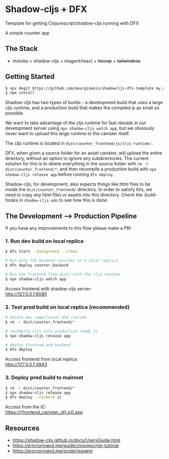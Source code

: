 # Shadow-cljs + DFX
Template for getting Clojurescript/shadow-cljs running with DFX

A simple counter app

## The Stack
 - motoko + shadow-cljs + reagent/react + ~~hiccup~~ + ~~tailwindcss~~


## Getting Started
```bash
$ npx degit https://github.com/mourginakis/shadowcljs-dfx-template my_app_name
$ npm install
```
Shadow-cljs has two types of builds - a development build that uses
a large cljs runtime, and a production build that makes the compiled
js as small as possible.

We want to take advantage of the cljs runtime for fast reloads in our
development server using `npx shadow-cljs watch app`, but we obviously never
want to upload this large runtime to the canister itself.

The cljs runtime is located in `dist/counter_frontend/js/cljs-runtime/`.

DFX, when given a source folder for an asset canister, will upload the 
entire directory, without an option to ignore any subdirectories. The 
current solution for this is to delete everything in the source folder with `rm -r dist/counter_frontend/*`, 
and then recompile a production build with `npx shadow-cljs release app` 
before running `dfx deploy`.

Shadow-cljs, for development, also expects things like html files to be
inside the `dist/counter_frontend/` directory. In order to satisfy this, 
we need to copy any html files or assets into this directory. Check the 
:build-hooks in `shadow-cljs.edn` to see how this is done.


## The Development --> Production Pipeline
If you have any improvements to this flow please make a PR!

### 1. Run dev build on local replica
```bash
$ dfx start --background --clean

# Run only the backend canister on a local replica
$ dfx deploy counter_backend

# Run the frontend from dist/ with the cljs runtime
$ npx shadow-cljs watch app
```
Access frontend with shadow-cljs server:  
<http://127.0.0.1:8080>


### 2. Test prod build on local replica (recommended)
```bash
# delete dev compilation and runtime
$ rm -r dist/counter_frontend/*

# recompile cljs into production ready js
$ npx shadow-cljs release app

# deploy frontend and backend
$ dfx deploy
```
Access frontend from local replica:  
<http://127.0.0.1:4943>


### 3. Deploy prod build to mainnet
```bash
$ rm -r dist/counter_frontend/*
$ npx shadow-cljs release app
$ dfx deploy --network ic
```
Access from the IC:  
[https://{frontend_canister_id}.ic0.app](https://ic0.app)


## Resources

- <https://shadow-cljs.github.io/docs/UsersGuide.html>
- <https://ericnormand.me/guide/clojurescript-tutorial>
- <https://ericnormand.me/guide/reagent>
